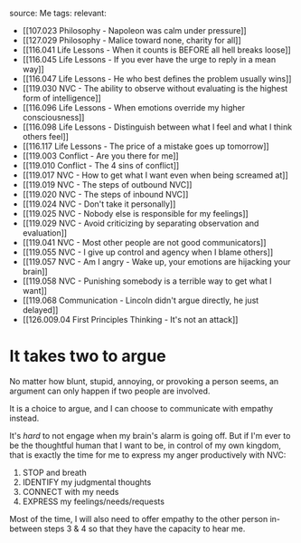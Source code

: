 source: Me
tags:
relevant:
- [[107.023 Philosophy - Napoleon was calm under pressure]]
- [[127.029 Philosophy - Malice toward none, charity for all]]
- [[116.041 Life Lessons - When it counts is BEFORE all hell breaks loose]]
- [[116.045 Life Lessons - If you ever have the urge to reply in a mean way]]
- [[116.047 Life Lessons - He who best defines the problem usually wins]]
- [[119.030 NVC - The ability to observe without evaluating is the highest form of intelligence]]
- [[116.096 Life Lessons - When emotions override my higher consciousness]]
- [[116.098 Life Lessons - Distinguish between what I feel and what I think others feel]]
- [[116.117 Life Lessons - The price of a mistake goes up tomorrow]]
- [[119.003 Conflict - Are you there for me]]
- [[119.010 Conflict - The 4 sins of conflict]]
- [[119.017 NVC - How to get what I want even when being screamed at]]
- [[119.019 NVC - The steps of outbound NVC]]
- [[119.020 NVC - The steps of inbound NVC]]
- [[119.024 NVC - Don't take it personally]]
- [[119.025 NVC - Nobody else is responsible for my feelings]]
- [[119.029 NVC - Avoid criticizing by separating observation and evaluation]]
- [[119.041 NVC - Most other people are not good communicators]]
- [[119.055 NVC - I give up control and agency when I blame others]]
- [[119.057 NVC - Am I angry - Wake up, your emotions are hijacking your brain]]
- [[119.058 NVC - Punishing somebody is a terrible way to get what I want]]
- [[119.068 Communication - Lincoln didn't argue directly, he just delayed]]
- [[126.009.04 First Principles Thinking - It's not an attack]]

# It takes two to argue

No matter how blunt, stupid, annoying, or provoking a person seems, an argument can only happen if two people are involved. 

It is a choice to argue, and I can choose to communicate with empathy instead.

It's _hard_ to not engage when my brain's alarm is going off. But if I'm ever to be the thoughtful human that I want to be, in control of my own kingdom, that is exactly the time for me to express my anger productively with NVC:

1. STOP and breath
2. IDENTIFY my judgmental thoughts
3. CONNECT with my needs
4. EXPRESS my feelings/needs/requests

Most of the time, I will also need to offer empathy to the other person in-between steps 3 & 4 so that they have the capacity to hear me.


